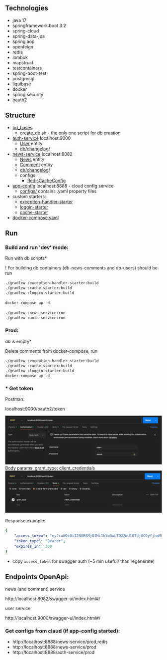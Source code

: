## Technologies

- java 17
- springframework.boot 3.2
- spring-cloud
- spring-data-jpa
- spring aop
- openfeign
- redis
- lombok
- mapstruct
- testcontainers
- spring-boot-test
- postgresql
- liquibase
- docker
- spring security
- oauth2

## Structure
 - [bd_bases](bd_bases)
   - [create_db.sh](bd_bases/create_db.sh) - the only one script for db creation
 - [auth-service](auth-service) localhost:9000
   - [User](auth-service/src/main/java/ru/clevertec/authservice/model/User.java) entity
   - [db/changelog/](auth-service/src/main/resources/db/changelog)
 - [news-service](news-service) localhost:8082
   - [News](news-service/src/main/java/ru/clevertec/news/model/News.java) entity
   - [Comment](news-service/src/main/java/ru/clevertec/news/model/Comment.java) entity
   - [db/changelog/](news-service/src/main/resources/db/changelog)
   - configs:
     - [RedisCacheConfig](news-service/src/main/java/ru/clevertec/news/config/RedisCacheConfig.java)
 - [app-config](app-config) localhost:8888 - cloud config service
   - [configs/](app-config/src/main/resources/configs) contains .yaml property files
 - custom starters:
   - [exception-handler-starter](exception-handler-starter)
   - [loggin-starter](loggin-starter)
   - [cache-starter](cache-starter)
 - [docker-compose.yaml](docker-compose.yaml)

## Run

### Build and run 'dev' mode:

Run with db scripts*

! For building db containers (db-news-comments and db-users) should be run
```
./gradlew :exception-handler-starter:build
./gradlew :cache-starter:build
./gradlew :loggin-starter:build

docker-compose up -d

./gradlew :news-service:run
./gradlew :auth-service:run
```
### Prod:

db is empty*

Delete comments from docker-compose, run

```
./gradlew :exception-handler-starter:build
./gradlew :cache-starter:build
./gradlew :loggin-starter:build
docker-compose up -d
```

### * Get token

Postman:

localhost:9000/oauth2/token

![img.png](img.png)
Body params: grant_type: client_credentials
![img_1.png](img_1.png)

Response example:
```yaml
{
    "access_token": "eyJraWQiOiI2NGE0MjQ1Mi1hYmQwLTQ2ZmUtOTdjOC0yYjhmMGJkMmJhYmQiLCJhbGciOiJSUzI1NiJ9.eyJzdWIiOiJjbGllbnQiLCJhdWQiOiJjbGllbnQiLCJuYmYiOjE3MDk4MjM4MzEsImlzcyI6Imh0dHA6Ly9sb2NhbGhvc3Q6OTAwMCIsImV4cCI6MTcwOTgyNDEzMSwiaWF0IjoxNzA5ODIzODMxLCJqdGkiOiIyYzc2YTE4Zi0xZTE3LTRlYmEtODQwNi00YzM1Nzg3NjEyOWYifQ.BmDx3-tnAKxh7BUBYwUZxKO95atwg7yCl3iHDzWgdeg0dssiLq9tM-VC-2_wCYbYPW6Ds4TptQjoCipcAyQ-4rPiMePypQbKu5zIGsu57SJcmP1dqpa3IbmO0-YI1VevRPoDZOqGqcOfXRmhoc_CJi9JnGdPYQJCAuJskGTO27yhz3sFve2AvMBz6RvQKs6Rn7WMW5i3txvA1gTqBY4X5HZ0jTKPnwugShi2ZYABwVCVmFDms8eY3U8bkyvqbt9ekG6pmweIpglcs2E8grQsouONkfrSBJPbhrZZh--Z5fR1m5r1ET5EFHOHOWAtIZ919qWAvoxMIzUBO04FyrM6Nw",
    "token_type": "Bearer",
    "expires_in": 300
}
```

* copy `access_token` for swagger auth (~5 min useful/ than regenerate)

## Endpoints OpenApi:

news (and comment) service

http://localhost:8082/swagger-ui/index.html#/

user service

http://localhost:9000/swagger-ui/index.html#/

### Get configs from claud (if app-config started):

- http://localhost:8888/news-service/prod,redis
- http://localhost:8888/news-service/prod
- http://localhost:8888/auth-service/prod
